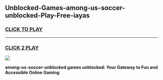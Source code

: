 
## Unblocked-Games-among-us-soccer-unblocked-Play-Free-iayas
<h3>
<a href="https://premium76.site?title=among-us-soccer-unblocked&ref=19M">CLICK TO PLAY</a></h3>
<hr>

<h3>
<a href="https://premium76.site?title=among-us-soccer-unblocked&ref=19M">CLICK 2 PLAY</a>
  
</h3>

<a href="https://premium76.site?title=among-us-soccer-unblocked&ref=19M"><img src="https://clearcache.store/games.png"></a>


**among-us-soccer-unblocked games unblocked: Your Gateway to Fun and Accessible Online Gaming**
